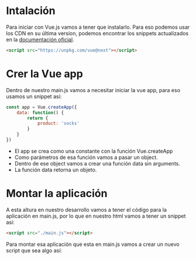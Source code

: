 # Intalación

Para iniciar con Vue.js vamos a tener que instalarlo. Para eso podemos usar los CDN en su última version, podemos encontrar los snippets actualizados en la [documentación oficial](https://vuejs.org/v2/guide/installation.html#CDN).

```html
<script src="https://unpkg.com/vue@next"></script>
```

# Crer la Vue app

Dentro de nuestro main.js vamos a necesitar iniciar la vue app, para eso usamos un snippet así:

```js
const app = Vue.createApp({
	data: function() {
		return {
			product: 'socks'
		}
	}
})
```

- El app se crea como una constante con la función Vue.createApp
- Como parámetros de esa función vamos a pasar un object.
- Dentro de ese object vamos a crear una función data sin arguments.
- La función data retorna un objeto.

# Montar la aplicación

A esta altura en nuestro desarrollo vamos a tener el código para la aplicación en main.js, por lo que en nuestro html vamos a tener un snippet así:

```html
<script src="./main.js"></script>
```

Para montar esa aplicación que esta en main.js vamos a crear un nuevo script que sea algo así:

